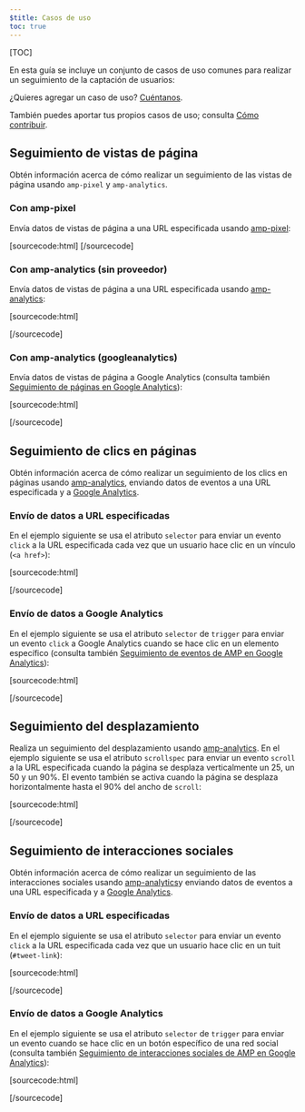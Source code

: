 ```yaml
---
$title: Casos de uso
toc: true
---
```

[TOC]


En esta guía se incluye un conjunto de casos de uso comunes para realizar un seguimiento de la captación de usuarios:

¿Quieres agregar un caso de uso?
[Cuéntanos](https://github.com/ampproject/docs/issues/new).

También puedes aportar tus propios casos de uso;
consulta [Cómo contribuir](https://www.ampproject.org/docs/support/contribute.html).

## Seguimiento de vistas de página

Obtén información acerca de cómo realizar un seguimiento de las vistas de página usando `amp-pixel` y `amp-analytics`.

### Con amp-pixel

Envía datos de vistas de página a una URL especificada usando
[amp-pixel](/docs/reference/amp-pixel.html):

[sourcecode:html]
<amp-pixel src="https://foo.com/pixel?"></amp-pixel>
[/sourcecode]

### Con amp-analytics (sin proveedor)

Envía datos de vistas de página a una URL especificada usando
[amp-analytics](/docs/reference/extended/amp-analytics.html):

[sourcecode:html]
<amp-analytics>
<script type="application/json">
{
  "requests": {
    "pageview": "https://example.com/analytics?url=${canonicalUrl}&title=${title}&acct=${account}"
  },
  "vars": {
    "account": "ABC123"
  },
  "triggers": {
    "trackPageview": {
      "on": "visible",
      "request": "pageview"
    }
  }
}
</script>
</amp-analytics>
[/sourcecode]

### Con amp-analytics (googleanalytics)

Envía datos de vistas de página a Google Analytics
(consulta también [Seguimiento de páginas en Google Analytics](https://developers.google.com/analytics/devguides/collection/amp-analytics/#page_tracking)):

[sourcecode:html]
<amp-analytics type="googleanalytics" id="analytics1">
<script type="application/json">
{
  "vars": {
    "account": "UA-XXXXX-Y"  // Replace with your property ID.
  },
  "triggers": {
    "trackPageview": {  // Trigger names can be any string. trackPageview is not a required name.
      "on": "visible",
      "request": "pageview"
    }
  }
}
</script>
</amp-analytics>
[/sourcecode]

## Seguimiento de clics en páginas

Obtén información acerca de cómo realizar un seguimiento de los clics en páginas usando
[amp-analytics](/docs/reference/extended/amp-analytics.html),
enviando datos de eventos a una URL especificada y a
[Google Analytics](https://developers.google.com/analytics/devguides/collection/amp-analytics/).

### Envío de datos a URL especificadas

En el ejemplo siguiente se usa el atributo `selector` para enviar un evento `click`
a la URL especificada cada vez que un usuario hace clic en un vínculo (`<a href>`):

[sourcecode:html]
<amp-analytics>
<script type="application/json">
{
  "requests": {
    "event": "https://example.com/analytics?eid=${eventId}&elab=${eventLabel}&acct=${account}"
  },
  "vars": {
    "account": "ABC123"
  },
  "triggers": {
    "trackAnchorClicks": {
      "on": "click",
      "selector": "a",
      "request": "event",
      "vars": {
        "eventId": "42",
        "eventLabel": "clicked on a link"
      }
    }
  }
}
</script>
</amp-analytics>
[/sourcecode]

### Envío de datos a Google Analytics

En el ejemplo siguiente se usa el atributo `selector` de `trigger`
para enviar un evento `click` a Google Analytics cuando se hace clic en un elemento específico
(consulta también
[Seguimiento de eventos de AMP en Google Analytics](https://developers.google.com/analytics/devguides/collection/amp-analytics/#event_tracking)):

[sourcecode:html]
<amp-analytics type="googleanalytics" id="analytics3">
<script type="application/json">
{
  "vars": {
    "account": "UA-XXXXX-Y"  // Replace with your property ID.
  },
  "triggers": {
    "trackClickOnHeader" : {
      "on": "click",
      "selector": "#header",
      "request": "event",
      "vars": {
        "eventCategory": "ui-components",
        "eventAction": "header-click"
      }
    }
  }
}
</script>
</amp-analytics>
[/sourcecode]

## Seguimiento del desplazamiento

Realiza un seguimiento del desplazamiento usando [amp-analytics](/docs/reference/extended/amp-analytics.html).
En el ejemplo siguiente se usa el atributo `scrollspec` para enviar un evento `scroll`
a la URL especificada cuando la página se desplaza verticalmente un 25, un 50 y un 90%.
El evento también se activa cuando la página se desplaza horizontalmente
hasta el 90% del ancho de `scroll`:

[sourcecode:html]
<amp-analytics>
<script type="application/json">
{
  "requests": {
    "event": "https://example.com/analytics?eid=${eventId}&elab=${eventLabel}&acct=${account}"
  },
  "vars": {
    "account": "ABC123"
  },
  "triggers": {
    "scrollPings": {
      "on": "scroll",
      "scrollSpec": {
        "verticalBoundaries": [25, 50, 90],
        "horizontalBoundaries": [90]
      }
    }
  }
}
</script>
</amp-analytics>
[/sourcecode]

## Seguimiento de interacciones sociales

Obtén información acerca de cómo realizar un seguimiento de las interacciones sociales usando
[amp-analytics](/docs/reference/extended/amp-analytics.html)y
enviando datos de eventos a una URL especificada y a
[Google Analytics](https://developers.google.com/analytics/devguides/collection/amp-analytics/).

### Envío de datos a URL especificadas

En el ejemplo siguiente se usa el atributo `selector` para enviar un evento `click`
a la URL especificada cada vez que un usuario hace clic en un tuit (`#tweet-link`):

[sourcecode:html]
<amp-analytics>
<script type="application/json">
{
  "requests": {
    "event": "https://example.com/analytics?eid=${eventId}&elab=${eventLabel}&acct=${account}"
  },
  "vars": {
    "account": "ABC123"
  },
  "triggers": {
    "trackClickOnTwitterLink": {
      "on": "click",
      "selector": "#tweet-link",
      "request": "event",
      "vars": {
        "eventId": "43",
        "eventLabel": "clicked on a tweet link"
      }
    }
  }
}
</script>
</amp-analytics>
[/sourcecode]

### Envío de datos a Google Analytics

En el ejemplo siguiente se usa el atributo `selector` de `trigger`
para enviar un evento cuando se hace clic en un botón específico de una red social
(consulta también
[Seguimiento de interacciones sociales de AMP en Google Analytics](https://developers.google.com/analytics/devguides/collection/amp-analytics/#social_interactions)):

[sourcecode:html]
<amp-analytics type="googleanalytics" id="analytics4">
<script type="application/json">
{
  "vars": {
    "account": "UA-XXXXX-Y" // Replace with your property ID.
  },
  "triggers": {
    "trackClickOnTwitterLink" : {
      "on": "click",
      "selector": "#tweet-link",
      "request": "social",
      "vars": {
          "socialNetwork": "twitter",
          "socialAction": "tweet",
          "socialTarget": "https://www.examplepetstore.com"
      }
    }
  }
}
</script>
</amp-analytics>
[/sourcecode]
